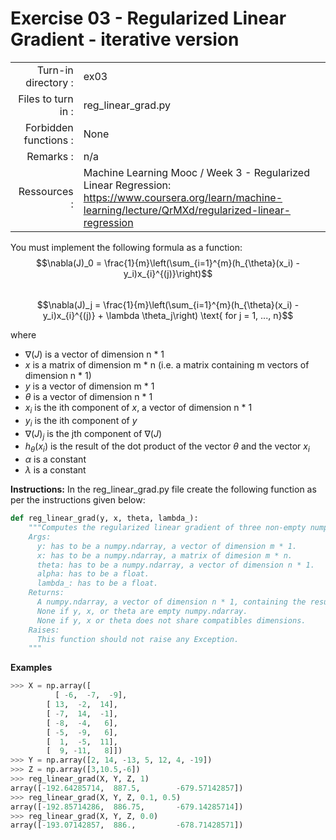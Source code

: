 # Exercise 03 - Regularized Linear Gradient - iterative version

|                         |                    |
| -----------------------:| ------------------ |
|   Turn-in directory :   |  ex03              |
|   Files to turn in :    |  reg_linear_grad.py|
|   Forbidden functions : |  None              |
|   Remarks :             |  n/a               |
|   Ressources :          |  Machine Learning Mooc / Week 3 - Regularized Linear Regression: https://www.coursera.org/learn/machine-learning/lecture/QrMXd/regularized-linear-regression|  

You must implement the following formula as a function:  
$$\nabla(J)_0 = \frac{1}{m}\left(\sum_{i=1}^{m}(h_{\theta}(x_i) - y_i)x_{i}^{(j)}\right)$$  
$$\nabla(J)_j = \frac{1}{m}\left(\sum_{i=1}^{m}(h_{\theta}(x_i) - y_i)x_{i}^{(j)} + \lambda \theta_j\right) \text{ for j = 1, ..., n}$$

where  
- $\nabla(J)$ is a vector of dimension n * 1   
- $x$ is a matrix of dimension m * n (i.e. a matrix containing m vectors of dimension n * 1) 
- $y$ is a vector of dimension m * 1 
- $\theta$ is a vector of dimension n * 1   
- $x_i$ is the ith component of $x$, a vector of dimension n * 1
- $y_i$ is the ith component of $y$
- $\nabla(J)_j$ is the jth component of $\nabla(J)$
- $h_{\theta}(x_i)$ is the result of the dot product of the vector $\theta$ and the vector $x_i$
- $\alpha$ is a constant
- $\lambda$ is a constant

**Instructions:**
In the reg_linear_grad.py file create the following function as per the instructions given below:
```python
def reg_linear_grad(y, x, theta, lambda_):
    """Computes the regularized linear gradient of three non-empty numpy.ndarray, with two for-loop. The three arrays must have compatible dimensions.
    Args:
      y: has to be a numpy.ndarray, a vector of dimension m * 1.
      x: has to be a numpy.ndarray, a matrix of dimesion m * n.
      theta: has to be a numpy.ndarray, a vector of dimension n * 1.
      alpha: has to be a float.
      lambda_: has to be a float.
    Returns:
      A numpy.ndarray, a vector of dimension n * 1, containing the results of the formula for all j.
      None if y, x, or theta are empty numpy.ndarray.
      None if y, x or theta does not share compatibles dimensions.
    Raises:
      This function should not raise any Exception.
    """
```

**Examples**
```python
>>> X = np.array([
	      [ -6,  -7,  -9],
        [ 13,  -2,  14],
        [ -7,  14,  -1],
        [ -8,  -4,   6],
        [ -5,  -9,   6],
        [  1,  -5,  11],
        [  9, -11,   8]])
>>> Y = np.array([2, 14, -13, 5, 12, 4, -19])
>>> Z = np.array([3,10.5,-6])
>>> reg_linear_grad(X, Y, Z, 1)
array([-192.64285714,  887.5,        -679.57142857])
>>> reg_linear_grad(X, Y, Z, 0.1, 0.5)
array([-192.85714286,  886.75,       -679.14285714])
>>> reg_linear_grad(X, Y, Z, 0.0)
array([-193.07142857,  886.,         -678.71428571])
```
